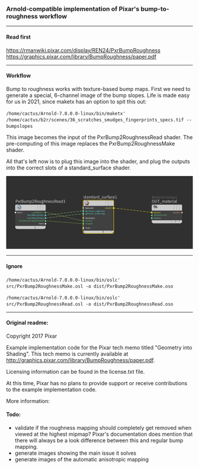 
### Arnold-compatible implementation of Pixar's bump-to-roughness workflow
-------
#### Read first

https://rmanwiki.pixar.com/display/REN24/PxrBumpRoughness
https://graphics.pixar.com/library/BumpRoughness/paper.pdf

-------
#### Workflow

Bump to roughness works with texture-based bump maps. First we need to generate a special, 6-channel image of the bump slopes. Life is made easy for us in 2021, since maketx has an option to spit this out: 

`/home/cactus/Arnold-7.0.0.0-linux/bin/maketx' /home/cactus/b2r/scenes/36_scratches_smudges_fingerprints_specs.tif --bumpslopes`

This image becomes the input of the PxrBump2RoughnessRead shader. The pre-computing of this image replaces the PxrBump2RoughnessMake shader.

All that's left now is to plug this image into the shader, and plug the outputs into the correct slots of a standard_surface shader.

![](docs/node_connection.png)

-------
#### Ignore

`/home/cactus/Arnold-7.0.0.0-linux/bin/oslc' src/PxrBump2RoughnessMake.osl -o dist/PxrBump2RoughnessMake.oso`

`/home/cactus/Arnold-7.0.0.0-linux/bin/oslc' src/PxrBump2RoughnessRead.osl -o dist/PxrBump2RoughnessRead.oso`

--------
#### Original readme:

Copyright 2017 Pixar

Example implementation code for the Pixar tech memo titled "Geometry into Shading".  This tech memo is currently available at http://graphics.pixar.com/library/BumpRoughness/paper.pdf.

Licensing information can be found in the license.txt file.

At this time, Pixar has no plans to provide support or receive contributions to the example implementation code.

More information:


#### Todo:

- validate if the roughness mapping should completely get removed when viewed at the highest mipmap? Pixar's documentation does mention that there will always be a look difference between this and regular bump mapping.
- generate images showing the main issue it solves
- generate images of the automatic anisotropic mapping
